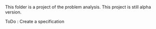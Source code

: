 This folder is a project of the problem analysis.
This project is still alpha version.

ToDo : Create a specification
